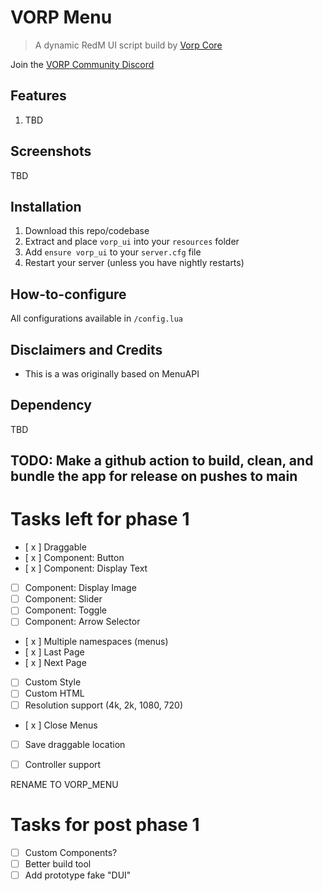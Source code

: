 # VORP Menu

> A dynamic RedM UI script build by [Vorp Core](http://docs.vorpcore.com:3000/)

Join the [VORP Community Discord](https://discord.gg/23MPbQ6)

## Features
1. TBD

## Screenshots
TBD

## Installation
1. Download this repo/codebase
2. Extract and place `vorp_ui` into your `resources` folder
3. Add `ensure vorp_ui` to your `server.cfg` file
4. Restart your server (unless you have nightly restarts)

## How-to-configure
All configurations available in `/config.lua`

## Disclaimers and Credits
- This is a was originally based on MenuAPI

## Dependency
TBD

## TODO: Make a github action to build, clean, and bundle the app for release on pushes to main

# Tasks left for phase 1
- [ x ] Draggable
- [ x ] Component: Button
- [ x ] Component: Display Text
- [   ] Component: Display Image
- [   ] Component: Slider
- [   ] Component: Toggle
- [   ] Component: Arrow Selector
- [ x ] Multiple namespaces (menus)
- [ x ] Last Page
- [ x ] Next Page
- [   ] Custom Style
- [   ] Custom HTML
- [   ] Resolution support (4k, 2k, 1080, 720)
- [ x ] Close Menus
- [   ] Save draggable location
- [   ] Controller support


RENAME TO VORP_MENU

# Tasks for post phase 1
- [   ] Custom Components?
- [   ] Better build tool
- [   ] Add prototype fake "DUI"